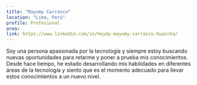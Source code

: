 ```yaml
---
title: "Mayumy Carrasco"
location: "Lima, Perù"
profile: Profesional
area: 
link: https://www.linkedin.com/in/heydy-mayumy-carrasco-huaccha/
---
```


Soy una persona apasionada por la tecnología y siempre estoy buscando nuevas oportunidades para retarme y poner a prueba mis conocimientos. Desde hace tiempo, he estado desarrollando mis habilidades en diferentes áreas de la tecnología y siento que es el momento adecuado para llevar estos conocimientos a un nuevo nivel.